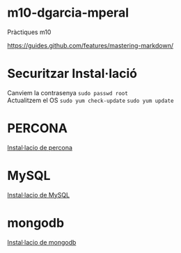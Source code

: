 # m10-dgarcia-mperal
Pràctiques m10

https://guides.github.com/features/mastering-markdown/

# Securitzar Instal·lació
Canviem la contrasenya
```sudo passwd root```<br>
Actualitzem el OS
```sudo yum check-update```
```sudo yum update```

# PERCONA
[Instal·lacio de percona](https://github.com/mperalsapa/m10-dgarcia-mperal/blob/master/PERCONA.md)

# MySQL
[Instal·lacio de MySQL](https://github.com/mperalsapa/m10-dgarcia-mperal/blob/master/MySQL.md)

# mongodb
[Instal·lacio de mongodb](https://github.com/mperalsapa/m10-dgarcia-mperal/blob/master/mongodb.md)

